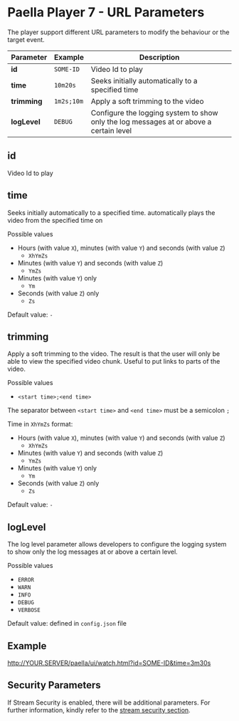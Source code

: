 Paella Player 7 - URL Parameters
==============================

The player support different URL parameters to modify the behaviour or the target event.

Parameter      | Example    | Description
---------------|------------|------------
**id**         | `SOME-ID`  | Video Id to play
**time**       | `10m20s`   | Seeks initially automatically to a specified time
**trimming**   | `1m2s;10m` | Apply a soft trimming to the video
**logLevel**   | `DEBUG`    | Configure the logging system to show only the log messages at or above a certain level


id
----
Video Id to play

time
----
Seeks initially automatically to a specified time.
automatically plays the video from the specified time on

Possible values
* Hours (with value `X`), minutes (with value `Y`) and seconds (with value `Z`)
    * `XhYmZs`
* Minutes (with value `Y`) and seconds (with value `Z`)
    * `YmZs`
* Minutes (with value `Y`) only
    * `Ym`
* Seconds (with value `Z`) only
    * `Zs`

Default value: `-`    
        

trimming
--------
Apply a soft trimming to the video.
The result is that the user will only be able to view the specified video chunk. Useful to put links to parts of the video.

Possible values
* `<start time>;<end time>`

The separator between `<start time>` and `<end time>` must be a semicolon `;`

Time in `XhYmZs` format:
* Hours (with value `X`), minutes (with value `Y`) and seconds (with value `Z`)
    * `XhYmZs`
* Minutes (with value `Y`) and seconds (with value `Z`)
    * `YmZs`
* Minutes (with value `Y`) only
    * `Ym`
* Seconds (with value `Z`) only
    * `Zs`

Default value: `-`


logLevel
--------
The log level parameter allows developers to configure the logging system to show only the log messages at or above a certain level.

Possible values
* `ERROR`
* `WARN`
* `INFO`
* `DEBUG`
* `VERBOSE`

Default value: defined in `config.json` file


Example
-------
http://YOUR.SERVER/paella/ui/watch.html?id=SOME-ID&time=3m30s


Security Parameters
--------------------

If Stream Security is enabled, there will be additional parameters. For further information, kindly refer to the [stream security section](../stream-security.md).
